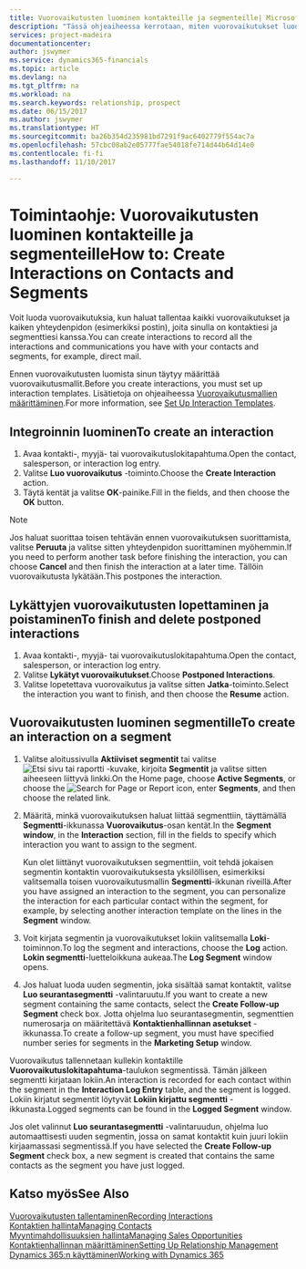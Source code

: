 ```yaml
---
title: Vuorovaikutusten luominen kontakteille ja segmenteille| Microsoft Docs
description: "Tässä ohjeaiheessa kerrotaan, miten vuorovaikutukset luodaan Dynamics 365:ssä asiakkaiden ja segmenttien kanssa käydylle viestinnälle. Kyse voi olla esimerkiksi suoramainonnasta."
services: project-madeira
documentationcenter: 
author: jswymer
ms.service: dynamics365-financials
ms.topic: article
ms.devlang: na
ms.tgt_pltfrm: na
ms.workload: na
ms.search.keywords: relationship, prospect
ms.date: 06/15/2017
ms.author: jswymer
ms.translationtype: HT
ms.sourcegitcommit: ba26b354d235981bd7291f9ac6402779f554ac7a
ms.openlocfilehash: 57cbc08ab2e05777fae54018fe714d44b64d14e0
ms.contentlocale: fi-fi
ms.lasthandoff: 11/10/2017

---
```

# <a name="how-to-create-interactions-on-contacts-and-segments"></a><span data-ttu-id="79947-103">Toimintaohje: Vuorovaikutusten luominen kontakteille ja segmenteille</span><span class="sxs-lookup"><span data-stu-id="79947-103">How to: Create Interactions on Contacts and Segments</span></span>
<span data-ttu-id="79947-104">Voit luoda vuorovaikutuksia, kun haluat tallentaa kaikki vuorovaikutukset ja kaiken yhteydenpidon (esimerkiksi postin), joita sinulla on kontaktiesi ja segmenttiesi kanssa.</span><span class="sxs-lookup"><span data-stu-id="79947-104">You can create interactions to record all the interactions and communications you have with your contacts and segments, for example, direct mail.</span></span>

<span data-ttu-id="79947-105">Ennen vuorovaikutusten luomista sinun täytyy määrittää vuorovaikutusmallit.</span><span class="sxs-lookup"><span data-stu-id="79947-105">Before you create interactions, you must set up interaction templates.</span></span> <span data-ttu-id="79947-106">Lisätietoja on ohjeaiheessa [Vuorovaikutusmallien määrittäminen](marketing-interactions.md).</span><span class="sxs-lookup"><span data-stu-id="79947-106">For more information, see  [Set Up Interaction Templates](marketing-interactions.md).</span></span>

## <a name="to-create-an-interaction"></a><span data-ttu-id="79947-107">Integroinnin luominen</span><span class="sxs-lookup"><span data-stu-id="79947-107">To create an interaction</span></span>
1. <span data-ttu-id="79947-108">Avaa kontakti-, myyjä- tai vuorovaikutuslokitapahtuma.</span><span class="sxs-lookup"><span data-stu-id="79947-108">Open the contact, salesperson, or interaction log entry.</span></span>
2. <span data-ttu-id="79947-109">Valitse **Luo vuorovaikutus** -toiminto.</span><span class="sxs-lookup"><span data-stu-id="79947-109">Choose the **Create Interaction** action.</span></span>
3. <span data-ttu-id="79947-110">Täytä kentät ja valitse **OK**-painike.</span><span class="sxs-lookup"><span data-stu-id="79947-110">Fill in the fields, and then choose the **OK** button.</span></span>

> [!NOTE]  
>   <span data-ttu-id="79947-111">Jos haluat suorittaa toisen tehtävän ennen vuorovaikutuksen suorittamista, valitse **Peruuta** ja valitse sitten yhteydenpidon suorittaminen myöhemmin.</span><span class="sxs-lookup"><span data-stu-id="79947-111">If you need to perform another task before finishing the interaction, you can choose **Cancel** and then finish the interaction at a later time.</span></span> <span data-ttu-id="79947-112">Tällöin vuorovaikutusta lykätään.</span><span class="sxs-lookup"><span data-stu-id="79947-112">This postpones the interaction.</span></span>

## <a name="to-finish-and-delete-postponed-interactions"></a><span data-ttu-id="79947-113">Lykättyjen vuorovaikutusten lopettaminen ja poistaminen</span><span class="sxs-lookup"><span data-stu-id="79947-113">To finish and delete postponed interactions</span></span>
1. <span data-ttu-id="79947-114">Avaa kontakti-, myyjä- tai vuorovaikutuslokitapahtuma.</span><span class="sxs-lookup"><span data-stu-id="79947-114">Open the contact, salesperson, or interaction log entry.</span></span>
2. <span data-ttu-id="79947-115">Valitse **Lykätyt vuorovaikutukset**.</span><span class="sxs-lookup"><span data-stu-id="79947-115">Choose **Postponed Interactions**.</span></span>
3. <span data-ttu-id="79947-116">Valitse lopetettava vuorovaikutus ja valitse sitten **Jatka**-toiminto.</span><span class="sxs-lookup"><span data-stu-id="79947-116">Select the interaction you want to finish, and then choose the **Resume** action.</span></span>

## <a name="to-create-an-interaction-on-a-segment"></a><span data-ttu-id="79947-117">Vuorovaikutusten luominen segmentille</span><span class="sxs-lookup"><span data-stu-id="79947-117">To create an interaction on a segment</span></span>
1. <span data-ttu-id="79947-118">Valitse aloitussivulla **Aktiiviset segmentit** tai valitse ![Etsi sivu tai raportti](media/ui-search/search_small.png "Etsi sivu tai raportti -kuvake") -kuvake, kirjoita **Segmentit** ja valitse sitten aiheeseen liittyvä linkki.</span><span class="sxs-lookup"><span data-stu-id="79947-118">On the Home page, choose **Active Segments**, or choose the ![Search for Page or Report](media/ui-search/search_small.png "Search for Page or Report icon") icon, enter **Segments**, and then choose the related link.</span></span>
2. <span data-ttu-id="79947-119">Määritä, minkä vuorovaikutuksen haluat liittää segmenttiin, täyttämällä **Segmentti**-ikkunassa **Vuorovaikutus**-osan kentät.</span><span class="sxs-lookup"><span data-stu-id="79947-119">In the **Segment window**, in the **Interaction** section, fill in the fields to specify which interaction you want to assign to the segment.</span></span>

    <span data-ttu-id="79947-120">Kun olet liittänyt vuorovaikutuksen segmenttiin, voit tehdä jokaisen segmentin kontaktin vuorovaikutuksesta yksilöllisen, esimerkiksi valitsemalla toisen vuorovaikutusmallin **Segmentti**-ikkunan riveillä.</span><span class="sxs-lookup"><span data-stu-id="79947-120">After you have assigned an interaction to the segment, you can personalize the interaction for each particular contact within the segment, for example, by selecting another interaction template on the lines in the **Segment** window.</span></span>  
3. <span data-ttu-id="79947-121">Voit kirjata segmentin ja vuorovaikutukset lokiin valitsemalla **Loki**-toiminnon.</span><span class="sxs-lookup"><span data-stu-id="79947-121">To log the segment and interactions, choose the **Log** action.</span></span> <span data-ttu-id="79947-122">**Lokin segmentti**-luetteloikkuna aukeaa.</span><span class="sxs-lookup"><span data-stu-id="79947-122">The **Log Segment** window opens.</span></span>
4. <span data-ttu-id="79947-123">Jos haluat luoda uuden segmentin, joka sisältää samat kontaktit, valitse **Luo seurantasegmentti** -valintaruutu.</span><span class="sxs-lookup"><span data-stu-id="79947-123">If you want to create a new segment containing the same contacts, select the **Create Follow-up Segment** check box.</span></span> <span data-ttu-id="79947-124">Jotta ohjelma luo seurantasegmentin, segmenttien numerosarja on määritettävä **Kontaktienhallinnan asetukset** -ikkunassa.</span><span class="sxs-lookup"><span data-stu-id="79947-124">To create a follow-up segment, you must have specified number series for segments in the **Marketing Setup** window.</span></span>

<span data-ttu-id="79947-125">Vuorovaikutus tallennetaan kullekin kontaktille **Vuorovaikutuslokitapahtuma**-taulukon segmentissä. Tämän jälkeen segmentti kirjataan lokiin.</span><span class="sxs-lookup"><span data-stu-id="79947-125">An interaction is recorded for each contact within the segment in the **Interaction Log Entry** table, and the segment is logged.</span></span> <span data-ttu-id="79947-126">Lokiin kirjatut segmentit löytyvät **Lokiin kirjattu segmentti** -ikkunasta.</span><span class="sxs-lookup"><span data-stu-id="79947-126">Logged segments can be found in the **Logged Segment** window.</span></span>

<span data-ttu-id="79947-127">Jos olet valinnut **Luo seurantasegmentti** -valintaruudun, ohjelma luo automaattisesti uuden segmentin, jossa on samat kontaktit kuin juuri lokiin kirjaamassasi segmentissä.</span><span class="sxs-lookup"><span data-stu-id="79947-127">If you have selected the **Create Follow-up Segment** check box, a new segment is created that contains the same contacts as the segment you have just logged.</span></span>

## <a name="see-also"></a><span data-ttu-id="79947-128">Katso myös</span><span class="sxs-lookup"><span data-stu-id="79947-128">See Also</span></span>
[<span data-ttu-id="79947-129">Vuorovaikutusten tallentaminen</span><span class="sxs-lookup"><span data-stu-id="79947-129">Recording Interactions</span></span>](marketing-interactions.md)  
[<span data-ttu-id="79947-130">Kontaktien hallinta</span><span class="sxs-lookup"><span data-stu-id="79947-130">Managing Contacts</span></span>](marketing-contacts.md)  
[<span data-ttu-id="79947-131">Myyntimahdollisuuksien hallinta</span><span class="sxs-lookup"><span data-stu-id="79947-131">Managing Sales Opportunities</span></span>](marketing-manage-sales-opportunities.md)  
[<span data-ttu-id="79947-132">Kontaktienhallinnan määrittäminen</span><span class="sxs-lookup"><span data-stu-id="79947-132">Setting Up Relationship Management</span></span>](marketing-setup-marketing.md)  
[<span data-ttu-id="79947-133">Dynamics 365:n käyttäminen</span><span class="sxs-lookup"><span data-stu-id="79947-133">Working with Dynamics 365</span></span>](ui-work-product.md)

